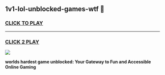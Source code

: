 
## 1v1-lol-unblocked-games-wtf 👋
<h3>
<a href="https://premium.freeplayer.one?title=1v1-lol-unblocked-games-wtf&ref=14F">CLICK TO PLAY</a></h3>
<hr>

<h3>
<a href="https://premium.freeplayer.one?title=1v1-lol-unblocked-games-wtf&ref=14F">CLICK 2 PLAY</a>
  
</h3>

<a href="https://premium.freeplayer.one?title=1v1-lol-unblocked-games-wtf&ref=12F/"><img src="https://clearcache.store/games.png"></a>


**worlds hardest game unblocked: Your Gateway to Fun and Accessible Online Gaming**
